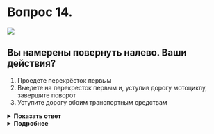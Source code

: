 # Вопрос 14.

![](https://s.drom.ru/i24227/pdd/tickets/2016/1542609007.jpg)

## Вы намерены повернуть налево. Ваши действия?

1. Проедете перекрёсток первым
2. Выедете на перекресток первым и, уступив дорогу мотоциклу, завершите поворот
3. Уступите дорогу обоим транспортным средствам

<details>
<summary><b>Показать ответ</b></summary>
Правильный ответ: 2
</details>
<details>
<summary><b>Подробнее</b></summary>
Перекрёсток равнозначный. Водители между собой руководствуются «правилом правой руки». Первым начинаете движение Вы, поскольку в первоначальный момент не имеете помехи справа. Выкатившись на перекрёсток, перед самым поворотом налево останавливаетесь, так как справа от Вас по траектории движения находится мотоцикл. После того, как мотоцикл проедет, Вы можете завершить маневр. Легковое ТС проедет перекресток последним.
(Пункт 13.11 ПДД)
</details>